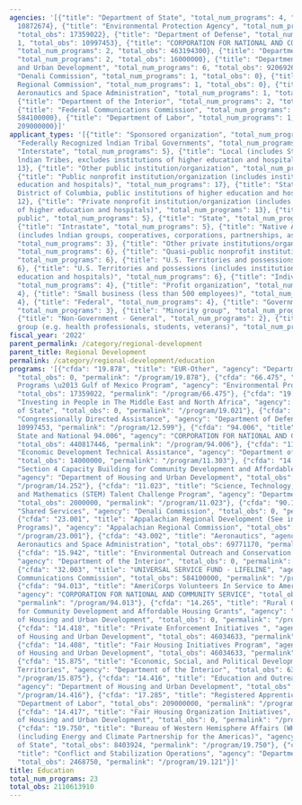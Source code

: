 ```yaml
---
agencies: '[{"title": "Department of State", "total_num_programs": 4, "total_obs":
  10872674}, {"title": "Environmental Protection Agency", "total_num_programs": 1,
  "total_obs": 17359022}, {"title": "Department of Defense", "total_num_programs":
  1, "total_obs": 10997453}, {"title": "CORPORATION FOR NATIONAL AND COMMUNITY SERVICE",
  "total_num_programs": 2, "total_obs": 463194300}, {"title": "Department of Commerce",
  "total_num_programs": 2, "total_obs": 16000000}, {"title": "Department of Housing
  and Urban Development", "total_num_programs": 6, "total_obs": 92069266}, {"title":
  "Denali Commission", "total_num_programs": 1, "total_obs": 0}, {"title": "Appalachian
  Regional Commission", "total_num_programs": 1, "total_obs": 0}, {"title": "National
  Aeronautics and Space Administration", "total_num_programs": 1, "total_obs": 69771170},
  {"title": "Department of the Interior", "total_num_programs": 2, "total_obs": 637250025},
  {"title": "Federal Communications Commission", "total_num_programs": 1, "total_obs":
  584100000}, {"title": "Department of Labor", "total_num_programs": 1, "total_obs":
  209000000}]'
applicant_types: '[{"title": "Sponsored organization", "total_num_programs": 5}, {"title":
  "Federally Recognized lndian Tribal Governments", "total_num_programs": 6}, {"title":
  "Interstate", "total_num_programs": 5}, {"title": "Local (includes State-designated
  lndian Tribes, excludes institutions of higher education and hospitals", "total_num_programs":
  13}, {"title": "Other public institution/organization", "total_num_programs": 10},
  {"title": "Public nonprofit institution/organization (includes institutions of higher
  education and hospitals)", "total_num_programs": 17}, {"title": "State (includes
  District of Columbia, public institutions of higher education and hospitals)", "total_num_programs":
  12}, {"title": "Private nonprofit institution/organization (includes institutions
  of higher education and hospitals)", "total_num_programs": 13}, {"title": "Anyone/general
  public", "total_num_programs": 5}, {"title": "State", "total_num_programs": 8},
  {"title": "Intrastate", "total_num_programs": 5}, {"title": "Native American Organizations
  (includes lndian groups, cooperatives, corporations, partnerships, associations)",
  "total_num_programs": 3}, {"title": "Other private institutions/organizations",
  "total_num_programs": 6}, {"title": "Quasi-public nonprofit institution/organization",
  "total_num_programs": 6}, {"title": "U.S. Territories and possessions", "total_num_programs":
  6}, {"title": "U.S. Territories and possessions (includes institutions of higher
  education and hospitals)", "total_num_programs": 6}, {"title": "Individual/Family",
  "total_num_programs": 4}, {"title": "Profit organization", "total_num_programs":
  4}, {"title": "Small business (less than 500 employees)", "total_num_programs":
  4}, {"title": "Federal", "total_num_programs": 4}, {"title": "Government - General",
  "total_num_programs": 3}, {"title": "Minority group", "total_num_programs": 3},
  {"title": "Non-Government - General", "total_num_programs": 2}, {"title": "Specialized
  group (e.g. health professionals, students, veterans)", "total_num_programs": 2}]'
fiscal_year: '2022'
parent_permalink: /category/regional-development
parent_title: Regional Development
permalink: /category/regional-development/education
programs: '[{"cfda": "19.878", "title": "EUR-Other", "agency": "Department of State",
  "total_obs": 0, "permalink": "/program/19.878"}, {"cfda": "66.475", "title": "Geographic
  Programs \u2013 Gulf of Mexico Program", "agency": "Environmental Protection Agency",
  "total_obs": 17359022, "permalink": "/program/66.475"}, {"cfda": "19.021", "title":
  "Investing in People in The Middle East and North Africa", "agency": "Department
  of State", "total_obs": 0, "permalink": "/program/19.021"}, {"cfda": "12.599", "title":
  "Congressionally Directed Assistance", "agency": "Department of Defense", "total_obs":
  10997453, "permalink": "/program/12.599"}, {"cfda": "94.006", "title": "AmeriCorps
  State and National 94.006", "agency": "CORPORATION FOR NATIONAL AND COMMUNITY SERVICE",
  "total_obs": 440817446, "permalink": "/program/94.006"}, {"cfda": "11.303", "title":
  "Economic Development Technical Assistance", "agency": "Department of Commerce",
  "total_obs": 14000000, "permalink": "/program/11.303"}, {"cfda": "14.252", "title":
  "Section 4 Capacity Building for Community Development and Affordable Housing",
  "agency": "Department of Housing and Urban Development", "total_obs": 0, "permalink":
  "/program/14.252"}, {"cfda": "11.023", "title": "Science, Technology, Engineering,
  and Mathematics (STEM) Talent Challenge Program", "agency": "Department of Commerce",
  "total_obs": 2000000, "permalink": "/program/11.023"}, {"cfda": "90.199", "title":
  "Shared Services", "agency": "Denali Commission", "total_obs": 0, "permalink": "/program/90.199"},
  {"cfda": "23.001", "title": "Appalachian Regional Development (See individual Appalachian
  Programs)", "agency": "Appalachian Regional Commission", "total_obs": 0, "permalink":
  "/program/23.001"}, {"cfda": "43.002", "title": "Aeronautics", "agency": "National
  Aeronautics and Space Administration", "total_obs": 69771170, "permalink": "/program/43.002"},
  {"cfda": "15.942", "title": "Environmental Outreach and Conservation - North Cascades",
  "agency": "Department of the Interior", "total_obs": 0, "permalink": "/program/15.942"},
  {"cfda": "32.003", "title": "UNIVERSAL SERVICE FUND - LIFELINE", "agency": "Federal
  Communications Commission", "total_obs": 584100000, "permalink": "/program/32.003"},
  {"cfda": "94.013", "title": "AmeriCorps Volunteers In Service to America 94.013",
  "agency": "CORPORATION FOR NATIONAL AND COMMUNITY SERVICE", "total_obs": 22376854,
  "permalink": "/program/94.013"}, {"cfda": "14.265", "title": "Rural Capacity Building
  for Community Development and Affordable Housing Grants", "agency": "Department
  of Housing and Urban Development", "total_obs": 0, "permalink": "/program/14.265"},
  {"cfda": "14.418", "title": "Private Enforcement Initiatives ", "agency": "Department
  of Housing and Urban Development", "total_obs": 46034633, "permalink": "/program/14.418"},
  {"cfda": "14.408", "title": "Fair Housing Initiatives Program", "agency": "Department
  of Housing and Urban Development", "total_obs": 46034633, "permalink": "/program/14.408"},
  {"cfda": "15.875", "title": "Economic, Social, and Political Development of the
  Territories", "agency": "Department of the Interior", "total_obs": 637250025, "permalink":
  "/program/15.875"}, {"cfda": "14.416", "title": "Education and Outreach Initiatives",
  "agency": "Department of Housing and Urban Development", "total_obs": 0, "permalink":
  "/program/14.416"}, {"cfda": "17.285", "title": "Registered Apprenticeship", "agency":
  "Department of Labor", "total_obs": 209000000, "permalink": "/program/17.285"},
  {"cfda": "14.417", "title": "Fair Housing Organization Initiatives", "agency": "Department
  of Housing and Urban Development", "total_obs": 0, "permalink": "/program/14.417"},
  {"cfda": "19.750", "title": "Bureau of Western Hemisphere Affairs (WHA) Grant Programs
  (including Energy and Climate Partnership for the Americas)", "agency": "Department
  of State", "total_obs": 8403924, "permalink": "/program/19.750"}, {"cfda": "19.121",
  "title": "Conflict and Stabilization Operations", "agency": "Department of State",
  "total_obs": 2468750, "permalink": "/program/19.121"}]'
title: Education
total_num_programs: 23
total_obs: 2110613910
---
```

